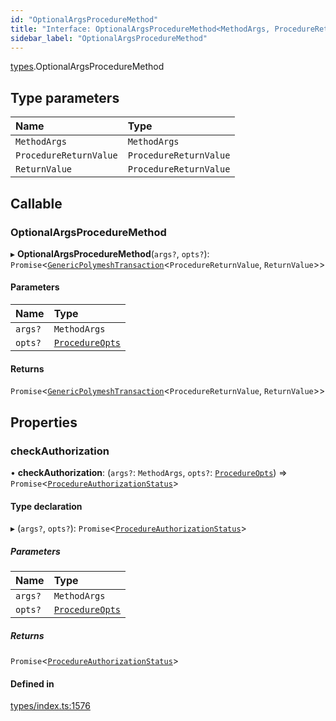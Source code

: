 ```yaml
---
id: "OptionalArgsProcedureMethod"
title: "Interface: OptionalArgsProcedureMethod<MethodArgs, ProcedureReturnValue, ReturnValue>"
sidebar_label: "OptionalArgsProcedureMethod"
---
```


[types](../../../modules/Types/Types.md).OptionalArgsProcedureMethod

## Type parameters

| Name | Type |
| :------ | :------ |
| `MethodArgs` | `MethodArgs` |
| `ProcedureReturnValue` | `ProcedureReturnValue` |
| `ReturnValue` | `ProcedureReturnValue` |

## Callable

### OptionalArgsProcedureMethod

▸ **OptionalArgsProcedureMethod**(`args?`, `opts?`): `Promise`<[`GenericPolymeshTransaction`](../../../modules/Types/Types.md#genericpolymeshtransaction)<`ProcedureReturnValue`, `ReturnValue`\>\>

#### Parameters

| Name | Type |
| :------ | :------ |
| `args?` | `MethodArgs` |
| `opts?` | [`ProcedureOpts`](../ProcedureOpts/ProcedureOpts.md) |

#### Returns

`Promise`<[`GenericPolymeshTransaction`](../../../modules/Types/Types.md#genericpolymeshtransaction)<`ProcedureReturnValue`, `ReturnValue`\>\>

## Properties

### checkAuthorization

• **checkAuthorization**: (`args?`: `MethodArgs`, `opts?`: [`ProcedureOpts`](../ProcedureOpts/ProcedureOpts.md)) => `Promise`<[`ProcedureAuthorizationStatus`](../ProcedureAuthorizationStatus/ProcedureAuthorizationStatus.md)\>

#### Type declaration

▸ (`args?`, `opts?`): `Promise`<[`ProcedureAuthorizationStatus`](../ProcedureAuthorizationStatus/ProcedureAuthorizationStatus.md)\>

##### Parameters

| Name | Type |
| :------ | :------ |
| `args?` | `MethodArgs` |
| `opts?` | [`ProcedureOpts`](../ProcedureOpts/ProcedureOpts.md) |

##### Returns

`Promise`<[`ProcedureAuthorizationStatus`](../ProcedureAuthorizationStatus/ProcedureAuthorizationStatus.md)\>

#### Defined in

[types/index.ts:1576](https://github.com/PolymeshAssociation/polymesh-sdk/blob/720afb69c/src/types/index.ts#L1576)
